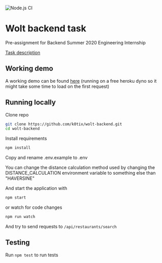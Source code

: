 ![Node.js CI](https://github.com/k0tix/wolt-backend/workflows/Node.js%20CI/badge.svg)

# Wolt backend task

Pre-assignment for Backend Summer 2020 Engineering Internship

[Task description](https://github.com/woltapp/summer2020)

## Working demo
A working demo can be found [here](https://woltbackend.herokuapp.com) (running on a free heroku dyno so it might take some time to load on the first request)

## Running locally

Clone repo

```bash
git clone https://github.com/k0tix/wolt-backend.git
cd wolt-backend
```

Install requirements
```bash
npm install
```

Copy and rename .env.example to .env

You can change the distance calculation method used by changing the DISTANCE_CALCULATION environment variable to something else than "HAVERSINE"

And start the application with

```bash
npm start
```

or watch for code changes

```bash
npm run watch
```

And try to send requests to `/api/restaurants/search`

## Testing

Run `npm test` to run tests